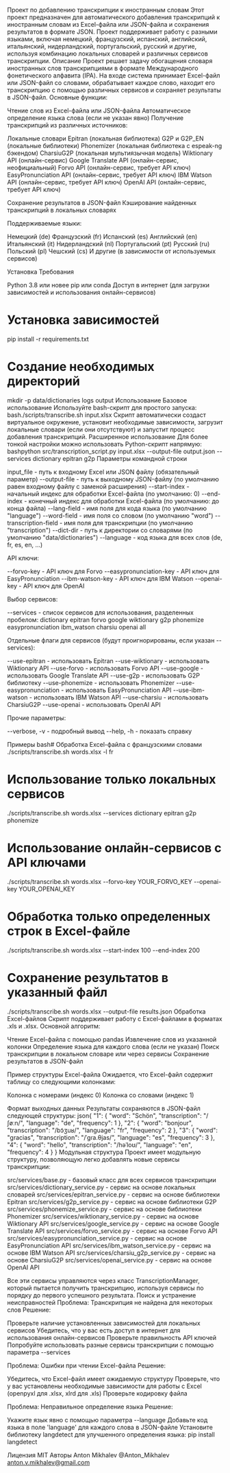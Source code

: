 Проект по добавлению транскрипции к иностранным словам
Этот проект предназначен для автоматического добавления транскрипций к иностранным словам из Excel-файла или JSON-файла и сохранения результатов в формате JSON. Проект поддерживает работу с разными языками, включая немецкий, французский, испанский, английский, итальянский, нидерландский, португальский, русский и другие, используя комбинацию локальных словарей и различных сервисов транскрипции.
Описание
Проект решает задачу обогащения словаря иностранных слов транскрипциями в формате Международного фонетического алфавита (IPA). На входе система принимает Excel-файл или JSON-файл со словами, обрабатывает каждое слово, находит его транскрипцию с помощью различных сервисов и сохраняет результаты в JSON-файл.
Основные функции:

Чтение слов из Excel-файла или JSON-файла
Автоматическое определение языка слова (если не указан явно)
Получение транскрипций из различных источников:

Локальные словари
Epitran (локальная библиотека)
G2P и G2P_EN (локальные библиотеки)
Phonemizer (локальная библиотека с espeak-ng бэкендом)
CharsiuG2P (локальная мультиязычная модель)
Wiktionary API (онлайн-сервис)
Google Translate API (онлайн-сервис, неофициальный)
Forvo API (онлайн-сервис, требует API ключ)
EasyPronunciation API (онлайн-сервис, требует API ключ)
IBM Watson API (онлайн-сервис, требует API ключ)
OpenAI API (онлайн-сервис, требует API ключ)


Сохранение результатов в JSON-файл
Кэширование найденных транскрипций в локальных словарях

Поддерживаемые языки:

Немецкий (de)
Французский (fr)
Испанский (es)
Английский (en)
Итальянский (it)
Нидерландский (nl)
Португальский (pt)
Русский (ru)
Польский (pl)
Чешский (cs)
И другие (в зависимости от используемых сервисов)

Установка
Требования

Python 3.8 или новее
pip или conda
Доступ в интернет (для загрузки зависимостей и использования онлайн-сервисов)

# Установка зависимостей
pip install -r requirements.txt

# Создание необходимых директорий
mkdir -p data/dictionaries logs output
Использование
Базовое использование
Используйте bash-скрипт для простого запуска:
bash./scripts/transcribe.sh input.xlsx
Скрипт автоматически создаст виртуальное окружение, установит необходимые зависимости, загрузит локальные словари (если они отсутствуют) и запустит процесс добавления транскрипций.
Расширенное использование
Для более тонкой настройки можно использовать Python-скрипт напрямую:
bashpython src/transcription_script.py input.xlsx --output-file output.json --services dictionary epitran g2p
Параметры командной строки

input_file - путь к входному Excel или JSON файлу (обязательный параметр)
--output-file - путь к выходному JSON-файлу (по умолчанию равен входному файлу с заменой расширения)
--start-index - начальный индекс для обработки Excel-файла (по умолчанию: 0)
--end-index - конечный индекс для обработки Excel-файла (по умолчанию: до конца файла)
--lang-field - имя поля для кода языка (по умолчанию "language")
--word-field - имя поля со словом (по умолчанию "word")
--transcription-field - имя поля для транскрипции (по умолчанию "transcription")
--dict-dir - путь к директории со словарями (по умолчанию "data/dictionaries")
--language - код языка для всех слов (de, fr, es, en, ...)

API ключи:

--forvo-key - API ключ для Forvo
--easypronunciation-key - API ключ для EasyPronunciation
--ibm-watson-key - API ключ для IBM Watson
--openai-key - API ключ для OpenAI

Выбор сервисов:

--services - список сервисов для использования, разделенных пробелом: dictionary epitran forvo google wiktionary g2p phonemize easypronunciation ibm_watson charsiu openai all

Отдельные флаги для сервисов (будут проигнорированы, если указан --services):

--use-epitran - использовать Epitran
--use-wiktionary - использовать Wiktionary API
--use-forvo - использовать Forvo API
--use-google - использовать Google Translate API
--use-g2p - использовать G2P библиотеку
--use-phonemize - использовать Phonemizer
--use-easypronunciation - использовать EasyPronunciation API
--use-ibm-watson - использовать IBM Watson API
--use-charsiu - использовать CharsiuG2P
--use-openai - использовать OpenAI API

Прочие параметры:

--verbose, -v - подробный вывод
--help, -h - показать справку

Примеры
bash# Обработка Excel-файла с французскими словами
./scripts/transcribe.sh words.xlsx -l fr

# Использование только локальных сервисов
./scripts/transcribe.sh words.xlsx --services dictionary epitran g2p phonemize

# Использование онлайн-сервисов с API ключами
./scripts/transcribe.sh words.xlsx --forvo-key YOUR_FORVO_KEY --openai-key YOUR_OPENAI_KEY

# Обработка только определенных строк в Excel-файле
./scripts/transcribe.sh words.xlsx --start-index 100 --end-index 200

# Сохранение результатов в указанный файл
./scripts/transcribe.sh words.xlsx --output-file results.json
Обработка Excel-файлов
Скрипт поддерживает работу с Excel-файлами в форматах .xls и .xlsx. Основной алгоритм:

Чтение Excel-файла с помощью pandas
Извлечение слов из указанной колонки
Определение языка для каждого слова (если не указан)
Поиск транскрипции в локальном словаре или через сервисы
Сохранение результатов в JSON-файл

Пример структуры Excel-файла
Ожидается, что Excel-файл содержит таблицу со следующими колонками:

Колонка с номерами (индекс 0)
Колонка со словами (индекс 1)

Формат выходных данных
Результаты сохраняются в JSON-файл следующей структуры:
json{
    "1": {
        "word": "Schön",
        "transcription": "/ʃøːn/",
        "language": "de",
        "frequency": 1
    },
    "2": {
        "word": "bonjour",
        "transcription": "/bɔ̃ʒuʁ/",
        "language": "fr",
        "frequency": 2
    },
    "3": {
        "word": "gracias",
        "transcription": "/ˈgɾa.θjas/",
        "language": "es",
        "frequency": 3
    },
    "4": {
        "word": "hello",
        "transcription": "/həˈloʊ/",
        "language": "en",
        "frequency": 4
    }
}
Модульная структура
Проект имеет модульную структуру, позволяющую легко добавлять новые сервисы транскрипции:

src/services/base.py - базовый класс для всех сервисов транскрипции
src/services/dictionary_service.py - сервис на основе локальных словарей
src/services/epitran_service.py - сервис на основе библиотеки Epitran
src/services/g2p_service.py - сервис на основе библиотеки G2P
src/services/phonemize_service.py - сервис на основе библиотеки Phonemizer
src/services/wiktionary_service.py - сервис на основе Wiktionary API
src/services/google_service.py - сервис на основе Google Translate API
src/services/forvo_service.py - сервис на основе Forvo API
src/services/easypronunciation_service.py - сервис на основе EasyPronunciation API
src/services/ibm_watson_service.py - сервис на основе IBM Watson API
src/services/charsiu_g2p_service.py - сервис на основе CharsiuG2P
src/services/openai_service.py - сервис на основе OpenAI API

Все эти сервисы управляются через класс TranscriptionManager, который пытается получить транскрипцию, используя сервисы по порядку до первого успешного результата.
Поиск и устранение неисправностей
Проблема: Транскрипция не найдена для некоторых слов
Решение:

Проверьте наличие установленных зависимостей для локальных сервисов
Убедитесь, что у вас есть доступ в интернет для использования онлайн-сервисов
Проверьте правильность API ключей
Попробуйте использовать разные сервисы транскрипции с помощью параметра --services

Проблема: Ошибки при чтении Excel-файла
Решение:

Убедитесь, что Excel-файл имеет ожидаемую структуру
Проверьте, что у вас установлены необходимые зависимости для работы с Excel (openpyxl для .xlsx, xlrd для .xls)
Проверьте кодировку файла

Проблема: Неправильное определение языка
Решение:

Укажите язык явно с помощью параметра --language
Добавьте код языка в поле 'language' для каждого слова в JSON-файле
Установите библиотеку langdetect для улучшенного определения языка: pip install langdetect

Лицензия
MIT
Авторы
Anton Mikhalev
@Anton_Mikhalev
anton.v.mikhalev@gmail.com
